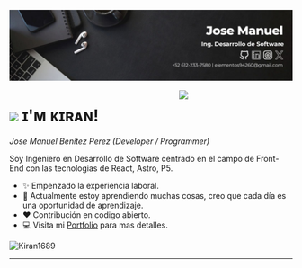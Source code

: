 <!--Banner-->
![Kiran1689 Banner Image](https://github.com/RespawnPoppa/RespawnPoppa/blob/main/Banner%20jm.jpg)

<div>
  <img align="right" width="40%" src="https://owlbertsio-resized.s3.amazonaws.com/Popper.psd.full.png">
</div>

<!--Header Name-->
# <img src="https://emojis.slackmojis.com/emojis/images/1531849430/4246/blob-sunglasses.gif?1531849430" width="30"/> ɪ'ᴍ ᴋɪʀᴀɴ! 
*Jose Manuel Benitez Perez (Developer / Programmer)*
<br /> 

<!--Start Intro-->               
<p align="left">Soy Ingeniero en Desarrollo de Software centrado en el campo de Front-End con las tecnologias de React, Astro, P5. </p>

- ✨ Empenzado la experiencia laboral.
- 🌱 Actualmente estoy aprendiendo muchas cosas, creo que cada día es una oportunidad de aprendizaje.
- ❤ Contribución en codigo abierto.
- 💻 Visita mi [Portfolio]() para mas detalles.
<!--End Intro-->

<!--Profile Count Badge-->
<p align="left">
  <img src="https://komarev.com/ghpvc/?username=Kiran1689&label=Profile%20views&color=770677&style=for-the-badge&logo=star" alt="Kiran1689" style="padding-right:20px;" />
</p>

---
